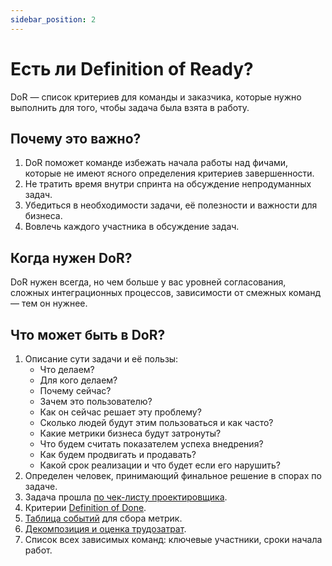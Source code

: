 ```yaml
---
sidebar_position: 2
---
```

# Есть ли Definition of Ready?
DoR — список критериев для команды и заказчика, которые нужно выполнить для того, чтобы задача была взята в работу.

## Почему это важно?
1. DoR поможет команде избежать начала работы над фичами, которые не имеют ясного определения критериев завершенности.
2. Не тратить время внутри спринта на обсуждение непродуманных задач.
3. Убедиться в необходимости задачи, её полезности и важности для бизнеса.
4. Вовлечь каждого участника в обсуждение задач.

## Когда нужен DoR?
DoR нужен всегда, но чем больше у вас уровней согласования, сложных интеграционных процессов, зависимости от смежных команд — тем  он нужнее.

## Что может быть в DoR?
1. Описание сути задачи и её пользы:
   - Что делаем?
   - Для кого делаем?
   - Почему сейчас?
   - Зачем это пользователю?
   - Как он сейчас решает эту проблему?
   - Сколько людей будут этим пользоваться и как часто?
   - Какие метрики бизнеса будут затронуты?
   - Что будем считать показателем успеха внедрения?
   - Как будем продвигать и продавать?
   - Какой срок реализации и что будет если его нарушить?
2. Определен человек, принимающий финальное решение в спорах по задаче.
3. Задача прошла [по чек-листу проектировщика](../design/checklist.md).
4. Критерии [Definition of Done](./dod.md).
5. [Таблица событий](./logs.md) для сбора метрик.
6. [Декомпозиция и оценка трудозатрат](./estimate/index.md).
7. Список всех зависимых команд: ключевые участники, сроки начала работ.